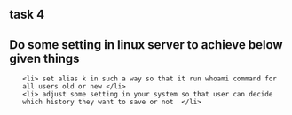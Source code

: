 ## task 4 

##  Do some setting in linux server to achieve below given things 

<ol>

	<li> set alias k in such a way so that it run whoami command for all users old or new </li>
	<li> adjust some setting in your system so that user can decide which history they want to save or not  </li>
</ol>
